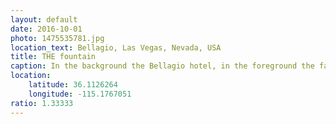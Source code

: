 ```yaml
---
layout: default
date: 2016-10-01
photo: 1475535781.jpg
location_text: Bellagio, Las Vegas, Nevada, USA
title: THE fountain
caption: In the background the Bellagio hotel, in the foreground the famous fountain all lit up. The water show lasts around 5 minutes and is accompanied by music.
location:
    latitude: 36.1126264
    longitude: -115.1767051
ratio: 1.33333
---
```

